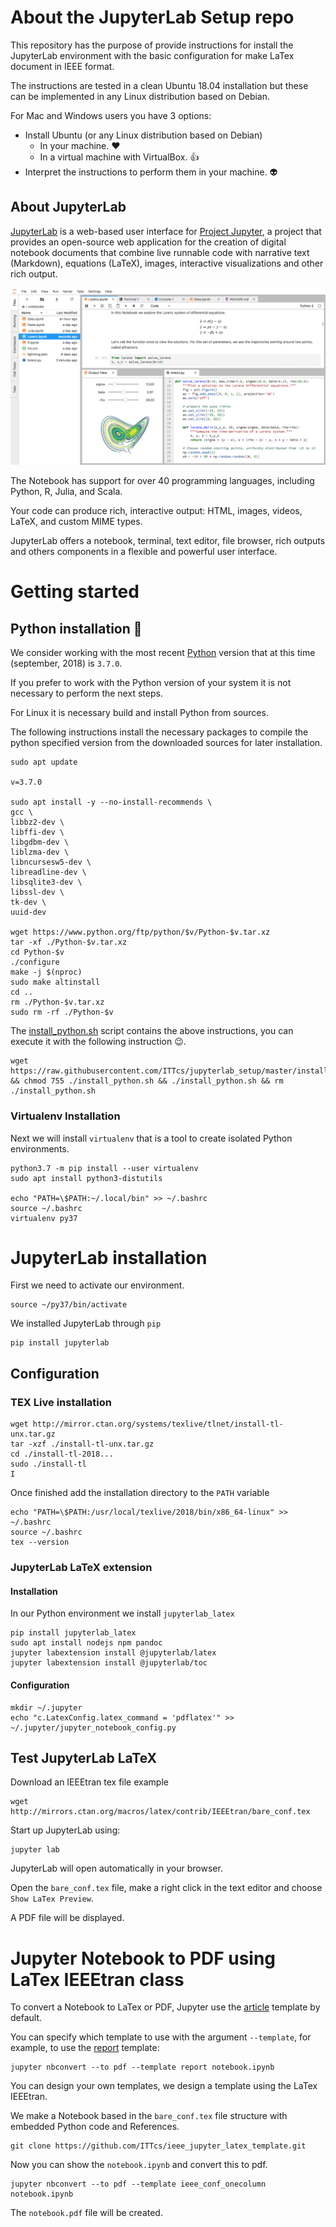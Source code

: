 
# About the JupyterLab Setup repo

This repository has the purpose of provide instructions for install the JupyterLab environment with the basic configuration for make LaTex document in IEEE format.

The instructions are tested in a clean Ubuntu 18.04 installation but these can be implemented in any Linux distribution based on Debian. 

For Mac and Windows users you have 3 options:
- Install Ubuntu (or any Linux distribution based on Debian)
    - In your machine. :heart:
    - In a virtual machine with VirtualBox. :thumbsup:
- Interpret the instructions to perform them in your machine. :alien:

## About JupyterLab

[JupyterLab](https://jupyterlab.readthedocs.io/en/stable/)
is a web-based user interface for 
[Project Jupyter](https://jupyter-notebook.readthedocs.io/en/stable/),
a project that provides an open-source web application for the creation of digital notebook documents that combine live runnable code with narrative text (Markdown), equations (LaTeX), images, interactive visualizations and other rich output.

![JupyterLab Interface](images/jupyterlab.png)

The Notebook has support for over 40 programming languages, including Python, R, Julia, and Scala.

Your code can produce rich, interactive output: HTML, images, videos, LaTeX, and custom MIME types.

JupyterLab offers a notebook, terminal, text editor, file browser, rich outputs and others components in a flexible and powerful user interface. 


# Getting started

## Python installation :snake:

We consider working with the most recent
[Python](https://www.python.org/downloads/) version
that at this time (september, 2018) is `3.7.0`.

If you prefer to work with the Python version of your system it is not necessary to perform the next steps.

For Linux it is necessary build and install Python from sources.

The following instructions install the necessary packages to compile the python specified version from the downloaded sources for later installation.

```
sudo apt update

v=3.7.0

sudo apt install -y --no-install-recommends \
gcc \
libbz2-dev \
libffi-dev \
libgdbm-dev \
liblzma-dev \
libncursesw5-dev \
libreadline-dev \
libsqlite3-dev \
libssl-dev \
tk-dev \
uuid-dev

wget https://www.python.org/ftp/python/$v/Python-$v.tar.xz
tar -xf ./Python-$v.tar.xz
cd Python-$v
./configure
make -j $(nproc)
sudo make altinstall
cd ..
rm ./Python-$v.tar.xz
sudo rm -rf ./Python-$v
```

The 
[install_python.sh](install_python.sh) script contains the above instructions, you can execute it with the following instruction :wink:.

```
wget https://raw.githubusercontent.com/ITTcs/jupyterlab_setup/master/install_python.sh && chmod 755 ./install_python.sh && ./install_python.sh && rm ./install_python.sh
```

### Virtualenv Installation

Next we will install `virtualenv` that is a tool to create isolated Python environments.

```
python3.7 -m pip install --user virtualenv
sudo apt install python3-distutils

echo "PATH=\$PATH:~/.local/bin" >> ~/.bashrc
source ~/.bashrc
virtualenv py37
```

# JupyterLab installation 

First we need to activate our environment.
```
source ~/py37/bin/activate
```

We installed JupyterLab through `pip`

```
pip install jupyterlab
```


## Configuration

### TEX Live installation
```
wget http://mirror.ctan.org/systems/texlive/tlnet/install-tl-unx.tar.gz
tar -xzf ./install-tl-unx.tar.gz
cd ./install-tl-2018...
sudo ./install-tl
I
```
Once finished add the installation directory to the `PATH` variable

```
echo "PATH=\$PATH:/usr/local/texlive/2018/bin/x86_64-linux" >> ~/.bashrc
source ~/.bashrc
tex --version
```


### JupyterLab LaTeX extension

#### Installation

In our Python environment we install `jupyterlab_latex`

```
pip install jupyterlab_latex
sudo apt install nodejs npm pandoc
jupyter labextension install @jupyterlab/latex
jupyter labextension install @jupyterlab/toc
```

#### Configuration

```
mkdir ~/.jupyter
echo "c.LatexConfig.latex_command = 'pdflatex'" >> ~/.jupyter/jupyter_notebook_config.py
```

## Test JupyterLab LaTeX

Download an IEEEtran tex file example
```
wget http://mirrors.ctan.org/macros/latex/contrib/IEEEtran/bare_conf.tex
```

Start up JupyterLab using:
```
jupyter lab
```
JupyterLab will open automatically in your browser. 

Open the `bare_conf.tex` file, make a right click in the text editor and choose `Show LaTex Preview`.

A PDF file will be displayed.

# Jupyter Notebook to PDF using LaTex IEEEtran class

To convert a Notebook to LaTex or PDF, Jupyter use the 
[article](https://github.com/jupyter/nbconvert/blob/master/nbconvert/templates/latex/article.tplx) 
template by default.

You can specify which template to use with the argument `--template`, for example, to use the 
[report](https://github.com/jupyter/nbconvert/blob/master/nbconvert/templates/latex/report.tplx) template:

```
jupyter nbconvert --to pdf --template report notebook.ipynb
```

You can design your own templates, we design a template using the LaTex IEEEtran.

We make a Notebook based in the `bare_conf.tex` file structure with embedded Python code and References.

```
git clone https://github.com/ITTcs/ieee_jupyter_latex_template.git
```

Now you can show the `notebook.ipynb` and convert this to pdf.

```
jupyter nbconvert --to pdf --template ieee_conf_onecolumn notebook.ipynb
```

The `notebook.pdf` file will be created.
